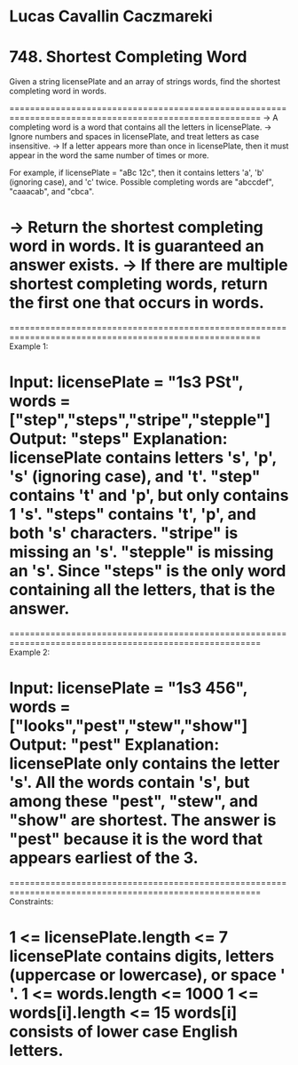 # Lucas Cavallin Caczmareki

# 748. Shortest Completing Word

Given a string licensePlate and an array of strings words, find the shortest completing word in words.

=======================================================================================================
-> A completing word is a word that contains all the letters in licensePlate. 
-> Ignore numbers and spaces in licensePlate, and treat letters as case insensitive. 
-> If a letter appears more than once in licensePlate, then it must appear in the word the same number of times or more.

For example, if licensePlate = "aBc 12c", then it contains letters 'a', 'b' (ignoring case), and 'c' twice. Possible completing words are "abccdef", "caaacab", and "cbca".

-> Return the shortest completing word in words. It is guaranteed an answer exists. 
-> If there are multiple shortest completing words, return the first one that occurs in words.
=======================================================================================================

=======================================================================================================
Example 1:

Input: licensePlate = "1s3 PSt", words = ["step","steps","stripe","stepple"]
Output: "steps"
Explanation: licensePlate contains letters 's', 'p', 's' (ignoring case), and 't'.
"step" contains 't' and 'p', but only contains 1 's'.
"steps" contains 't', 'p', and both 's' characters.
"stripe" is missing an 's'.
"stepple" is missing an 's'.
Since "steps" is the only word containing all the letters, that is the answer.
=======================================================================================================

=======================================================================================================
Example 2:

Input: licensePlate = "1s3 456", words = ["looks","pest","stew","show"]
Output: "pest"
Explanation: licensePlate only contains the letter 's'. All the words contain 's', but among these "pest", "stew", and "show" are shortest. The answer is "pest" because it is the word that appears earliest of the 3.
======================================================================================================= 

=======================================================================================================
Constraints:

1 <= licensePlate.length <= 7
licensePlate contains digits, letters (uppercase or lowercase), or space ' '.
1 <= words.length <= 1000
1 <= words[i].length <= 15
words[i] consists of lower case English letters.
=======================================================================================================